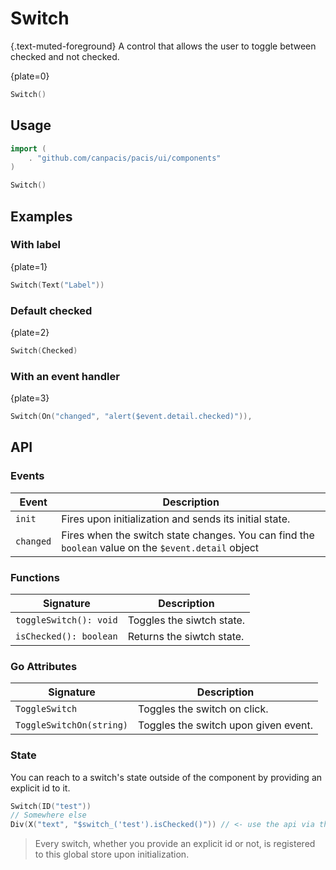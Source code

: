 # Switch

{.text-muted-foreground}
A control that allows the user to toggle between checked and not checked.

{plate=0}
```go
Switch()
```

## Usage

```go
import (
	. "github.com/canpacis/pacis/ui/components"
)
```

```go
Switch()
```

## Examples

### With label

{plate=1}
```go
Switch(Text("Label"))
```

### Default checked

{plate=2}
```go
Switch(Checked)
```

### With an event handler

{plate=3}
```go
Switch(On("changed", "alert($event.detail.checked)")),
```

## API

### Events

| Event | Description |
|---|---|
| `init` | Fires upon initialization and sends its initial state. |
| `changed` | Fires when the switch state changes. You can find the `boolean` value on the `$event.detail` object |

### Functions

| Signature | Description |
|---|---|
| `toggleSwitch(): void` | Toggles the siwtch state. |
| `isChecked(): boolean` | Returns the siwtch state. |

### Go Attributes

| Signature | Description |
|---|---|
| `ToggleSwitch` | Toggles the switch on click. |
| `ToggleSwitchOn(string)` | Toggles the switch upon given event. |

### State

You can reach to a switch\'s state outside of the component by providing an explicit id to it.

```go
Switch(ID("test"))
// Somewhere else
Div(X("text", "$switch_('test').isChecked()")) // <- use the api via the alpine magic
```

> Every switch, whether you provide an explicit id or not, is registered to this global store upon initialization.